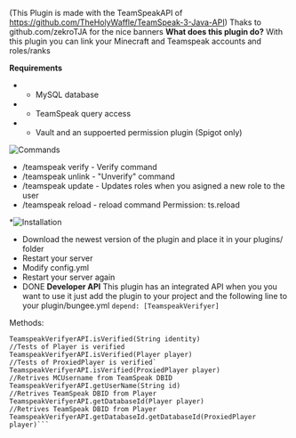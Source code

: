(This Plugin is made with the TeamSpeakAPI of https://github.com/TheHolyWaffle/TeamSpeak-3-Java-API)
Thaks to github.com/zekroTJA for the nice banners
**What does this plugin do?**
With this plugin you can link your Minecraft and Teamspeak accounts and roles/ranks

**Requirements**
* - MySQL database
* - TeamSpeak query access
* - Vault and an suppoerted permission plugin (Spigot only)


![Commands](https://imgur.com/1sDviDZ"Commands")
* /teamspeak verify - Verify command 
* /teamspeak unlink - "Unverify" command
* /teamspeak update - Updates roles when you asigned a new role to the user
* /teamspeak reload - reload command Permission: ts.reload

*![Installation](https://imgur.com/eeCQv3F"Installation")
* Download the newest version of the plugin and place it in your plugins/ folder
* Restart your server
* Modify config.yml
* Restart your server again
* DONE
**Developer API**
This plugin has an integrated API when you you want to use it just add the plugin to your project and the following line to your plugin/bungee.yml
`depend: [TeamspeakVerifyer]`

Methods:
```//Tests of Teamspeak DBID is verified
TeamspeakVerifyerAPI.isVerified(String identity)
//Tests of Player is verified
TeamspeakVerifyerAPI.isVerified(Player player)
//Tests of ProxiedPlayer is verified`
TeamspeakVerifyerAPI.isVerified(ProxiedPlayer player)
//Retrives MCUsername from TeamSpeak DBID
TeamspeakVerifyerAPI.getUserName(String id)
//Retrives TeamSpeak DBID from Player
TeamspeakVerifyerAPI.getDatabaseId(Player player)
//Retrives TeamSpeak DBID from Player
TeamspeakVerifyerAPI.getDatabaseId.getDatabaseId(ProxiedPlayer player)```
